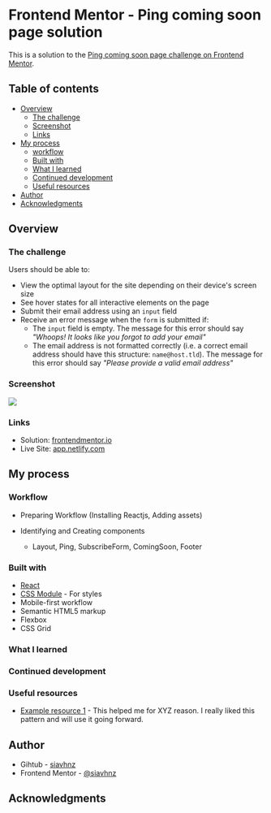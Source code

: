 # Frontend Mentor - Ping coming soon page solution

This is a solution to the [Ping coming soon page challenge on Frontend Mentor](https://www.frontendmentor.io/challenges/ping-single-column-coming-soon-page-5cadd051fec04111f7b848da). 

## Table of contents

- [Overview](#overview)
  - [The challenge](#the-challenge)
  - [Screenshot](#screenshot)
  - [Links](#links)
- [My process](#my-process)
  - [workflow](#workflow)
  - [Built with](#built-with)
  - [What I learned](#what-i-learned)
  - [Continued development](#continued-development)
  - [Useful resources](#useful-resources)
- [Author](#author)
- [Acknowledgments](#acknowledgments)

## Overview

### The challenge

Users should be able to:

- View the optimal layout for the site depending on their device's screen size
- See hover states for all interactive elements on the page
- Submit their email address using an `input` field
- Receive an error message when the `form` is submitted if:
	- The `input` field is empty. The message for this error should say *"Whoops! It looks like you forgot to add your email"*
	- The email address is not formatted correctly (i.e. a correct email address should have this structure: `name@host.tld`). The message for this error should say *"Please provide a valid email address"*

### Screenshot

![](./screenshot.jpg)

### Links

- Solution: [frontendmentor.io](https://your-solution-url.com)
- Live Site: [app.netlify.com](https://your-live-site-url.com)

## My process

### Workflow

- Preparing Workflow (Installing Reactjs, Adding assets)

- Identifying and Creating components
    - Layout, Ping, SubscribeForm, ComingSoon, Footer

### Built with

- [React](https://reactjs.org/)
- [CSS Module](https://create-react-app.dev/docs/adding-a-css-modules-stylesheet) - For styles
- Mobile-first workflow
- Semantic HTML5 markup
- Flexbox
- CSS Grid

### What I learned



### Continued development


### Useful resources

- [Example resource 1](https://www.example.com) - This helped me for XYZ reason. I really liked this pattern and will use it going forward.


## Author

- Gihtub - [siavhnz](https://github.com/siavhnz)
- Frontend Mentor - [@siavhnz](https://www.frontendmentor.io/profile/siavhnz)

## Acknowledgments
